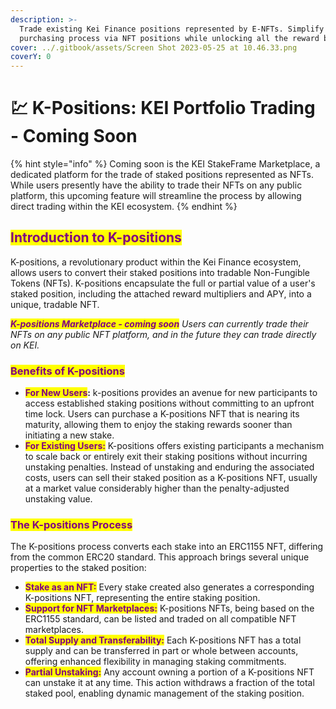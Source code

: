 ```yaml
---
description: >-
  Trade existing Kei Finance positions represented by E-NFTs. Simplify the
  purchasing process via NFT positions while unlocking all the reward benefits.
cover: ../.gitbook/assets/Screen Shot 2023-05-25 at 10.46.33.png
coverY: 0
---
```


# 💹 K-Positions: KEI Portfolio Trading - Coming Soon

{% hint style="info" %}
Coming soon is the KEI StakeFrame Marketplace, a dedicated platform for the trade of staked positions represented as NFTs. While users presently have the ability to trade their NFTs on any public platform, this upcoming feature will streamline the process by allowing direct trading within the KEI ecosystem.
{% endhint %}

## <mark style="color:purple;">**Introduction to K-positions**</mark>

K-positions, a revolutionary product within the Kei Finance ecosystem, allows users to convert their staked positions into tradable Non-Fungible Tokens (NFTs). K-positions encapsulate the full or partial value of a user's staked position, including the attached reward multipliers and APY, into a unique, tradable NFT.

_<mark style="color:purple;">**K-positions Marketplace - coming soon**</mark> Users can currently trade their NFTs on any public NFT platform, and in the future they can trade directly on KEI._

### <mark style="color:purple;">**Benefits of K-positions**</mark>

* <mark style="color:purple;">**For New Users**</mark>**:** k-positions provides an avenue for new participants to access established staking positions without committing to an upfront time lock. Users can purchase a K-positions NFT that is nearing its maturity, allowing them to enjoy the staking rewards sooner than initiating a new stake.
* <mark style="color:purple;">**For Existing Users:**</mark> K-positions offers existing participants a mechanism to scale back or entirely exit their staking positions without incurring unstaking penalties. Instead of unstaking and enduring the associated costs, users can sell their staked position as a K-positions NFT, usually at a market value considerably higher than the penalty-adjusted unstaking value.

### <mark style="color:purple;">**The K-positions Process**</mark>

The K-positions process converts each stake into an ERC1155 NFT, differing from the common ERC20 standard. This approach brings several unique properties to the staked position:

* <mark style="color:purple;">**Stake as an NFT:**</mark> Every stake created also generates a corresponding K-positions NFT, representing the entire staking position.
* <mark style="color:purple;">**Support for NFT Marketplaces:**</mark> K-positions NFTs, being based on the ERC1155 standard, can be listed and traded on all compatible NFT marketplaces.
* <mark style="color:purple;">**Total Supply and Transferability:**</mark> Each K-positions NFT has a total supply and can be transferred in part or whole between accounts, offering enhanced flexibility in managing staking commitments.
* <mark style="color:purple;">**Partial Unstaking:**</mark> Any account owning a portion of a K-positions NFT can unstake it at any time. This action withdraws a fraction of the total staked pool, enabling dynamic management of the staking position.

